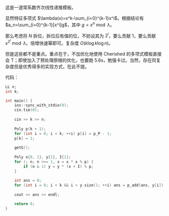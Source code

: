 这是一道常系数齐次线性递推模板。

显然特征多项式 $\lambda(x)=x^k-\sum_{i=0}^{k-1}x^i$。根据结论有 $a_n=\sum_{i=0}^{k-1}[x^i]g$，其中 $g=x^n\bmod \lambda$。

那么考虑将 $N$ 拆位，拆位后有值的位，不妨设其为 $2^i$，要么贡献 $1$，要么贡献 $x^{2^i}\bmod \lambda$。倍增快速幂即可。复杂度 $O(k\log k\log n)$。

但是这些都不是重点。重点在于，不加优化地使用 Cherished 的多项式模板直接会 T；即使加入了预处理原根的优化，也要跑 5.6s，勉强卡过。当然，存在同复杂度但是优秀得多的实现方式，在此不提。

代码：

```cpp
LL n;
int k;

int main() {
	ios::sync_with_stdio(0);
	cin.tie(0);
	
	cin >> k >> n;
	
	Poly p(k + 1);
	for (int i = 0; i < k; ++i) p[i] = p_P - 1;
	p[k] = 1;
	
	getG();
	
	Poly x{0, 1}, y{1}, I{1};
	for (; n; n >>= 1, x = x * x % p) {
		if (n & 1) y = y * (x + I) % p;
	}
	
	int ans = 0;
	for (int i = 0; i < k && i < y.size(); ++i) ans = p_add(ans, y[i]);
	
	cout << ans << endl;

	return 0;
}
```